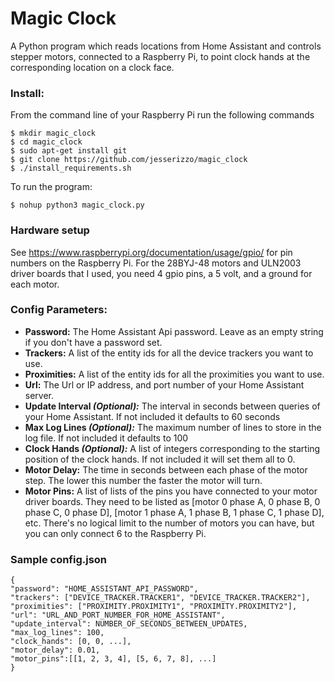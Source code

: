 # Magic Clock

A Python program which reads locations from Home Assistant and controls
stepper motors, connected to a Raspberry Pi, to point clock hands at the
corresponding location on a clock face.

### Install:
From the command line of your Raspberry Pi run the following commands
```
$ mkdir magic_clock
$ cd magic_clock
$ sudo apt-get install git
$ git clone https://github.com/jesserizzo/magic_clock
$ ./install_requirements.sh
```

To run the program:

`$ nohup python3 magic_clock.py`


### Hardware setup

See https://www.raspberrypi.org/documentation/usage/gpio/ for pin numbers
on the Raspberry Pi. For the 28BYJ-48 motors and ULN2003 driver boards
that I used, you need 4 gpio pins, a 5 volt, and a ground for each motor.


### Config Parameters:

* **Password:** The Home Assistant Api password. Leave as an empty string if you don't have a password set.
* **Trackers:** A list of the entity ids for all the device trackers you want to use.
* **Proximities:** A list of the entity ids for all the proximities you want to use.
* **Url:** The Url or IP address, and port number of your Home Assistant server.
* **Update Interval *(Optional):*** The interval in seconds between queries of your Home Assistant. If not included it defaults to 60 seconds
* **Max Log Lines *(Optional):*** The maximum number of lines to store in the log file. If not included it defaults to 100
* **Clock Hands *(Optional):*** A list of integers corresponding to the starting position of the clock hands. If not included it will set them all to 0.
* **Motor Delay:** The time in seconds between each phase of the motor step. The lower this number the faster the motor will turn.
* **Motor Pins:** A list of lists of the pins you have connected to your motor driver boards. They need to be listed as
            [motor 0 phase A, 0 phase B, 0 phase C, 0 phase D], [motor 1 phase A, 1 phase B, 1 phase C, 1 phase D], etc.
            There's no logical limit to the number of motors you can have, but you can only connect 6 to the Raspberry Pi.


### Sample config.json
```
{
"password": "HOME_ASSISTANT_API_PASSWORD",
"trackers": ["DEVICE_TRACKER.TRACKER1", "DEVICE_TRACKER.TRACKER2"],
"proximities": ["PROXIMITY.PROXIMITY1", "PROXIMITY.PROXIMITY2"],
"url": "URL_AND_PORT_NUMBER_FOR_HOME_ASSISTANT",
"update_interval": NUMBER_OF_SECONDS_BETWEEN_UPDATES,
"max_log_lines": 100,
"clock_hands": [0, 0, ...],
"motor_delay": 0.01,
"motor_pins":[[1, 2, 3, 4], [5, 6, 7, 8], ...]
}
```
